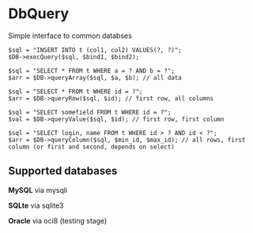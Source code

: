 # DbQuery
Simple interface to common databses
```
$sql = "INSERT INTO t (col1, col2) VALUES(?, ?)";
$DB->execQuery($sql, $bind1, $bind2); 

$sql = "SELECT * FROM t WHERE a = ? AND b = ?";
$arr = $DB->queryArray($sql, $a, $b); // all data

$sql = "SELECT * FROM t WHERE id = ?";
$arr = $DB->queryRow($sql, $id); // first row, all columns

$sql = "SELECT somefield FROM t WHERE id = ?";
$val = $DB->queryValue($sql, $id); // first row, first column

$sql = "SELECT login, name FROM t WHERE id > ? AND id < ?";
$arr = $DB->queryColumn($sql, $min_id, $max_id); // all rows, first column (or first and second, depends on select)
```

## Supported databases

**MySQL** via mysqli

**SQLte** via sqlite3

**Oracle** via oci8 (testing stage)
